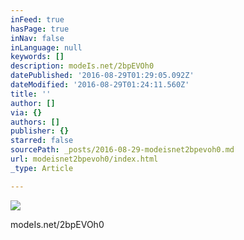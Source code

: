 ```yaml
---
inFeed: true
hasPage: true
inNav: false
inLanguage: null
keywords: []
description: modeIs.net/2bpEVOh0
datePublished: '2016-08-29T01:29:05.092Z'
dateModified: '2016-08-29T01:24:11.560Z'
title: ''
author: []
via: {}
authors: []
publisher: {}
starred: false
sourcePath: _posts/2016-08-29-modeisnet2bpevoh0.md
url: modeisnet2bpevoh0/index.html
_type: Article

---
```

![](https://the-grid-user-content.s3-us-west-2.amazonaws.com/96d4c93b-d981-4b5b-8e88-be0a158a544d.jpg)

modeIs.net/2bpEVOh0